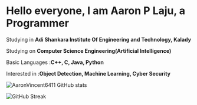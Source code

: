 # Hello everyone, I am Aaron P Laju, a Programmer  
 Studying in **Adi Shankara Institute Of Engineering and Technology, Kalady**
 
 Studying on **Computer Science Engineering(Artificial Intelligence)**
 
 Basic Languages :**C++, C, Java, Python**
 
 Interested in :**Object Detection, Machine Learning, Cyber Security**
 
 ![AaronVincent6411 GitHub stats](https://github-readme-stats.vercel.app/api?username=AaronVincent6411)
 <!-- ![Top Langs](https://github-readme-stats.vercel.app/api/top-langs/?username=AaronVincent6411) -->
 
 ![GitHub Streak](https://github-readme-streak-stats.herokuapp.com/?user=AaronVincent6411&theme=light)


<!--
**AaronVincent6411/AaronVincent6411** is a ✨ _special_ ✨ repository because its `README.md` (this file) appears on your GitHub profile.

Here are some ideas to get you started:

- 🔭 I’m currently working on 
- 🌱 I’m currently learning ...
- 👯 I’m looking to collaborate on ...
- 🤔 I’m looking for help with ...
- 💬 Ask me about ...
- 📫 How to reach me: ...
- 😄 Pronouns: ...
- ⚡ Fun fact: ...
-->
